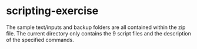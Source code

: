 # scripting-exercise
The sample text/inputs and backup folders are all contained within the zip file. The current directory only contains the 9 script files and the description of the specified commands.
